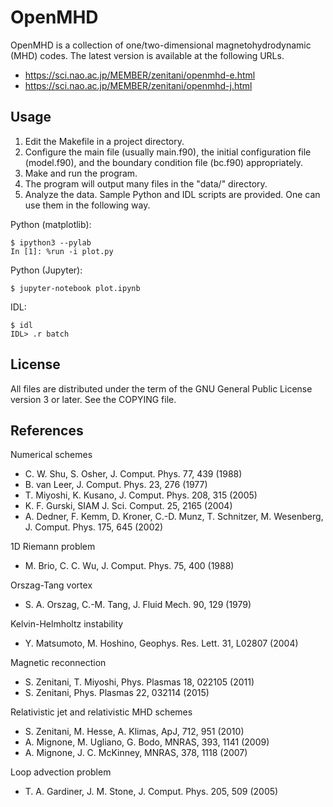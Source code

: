 OpenMHD
=======

OpenMHD is a collection of one/two-dimensional magnetohydrodynamic (MHD) codes.
The latest version is available at the following URLs.

 * <https://sci.nao.ac.jp/MEMBER/zenitani/openmhd-e.html>
 * <https://sci.nao.ac.jp/MEMBER/zenitani/openmhd-j.html>

Usage
-------

1. Edit the Makefile in a project directory.
2. Configure the main file (usually main.f90), the initial configuration file
   (model.f90), and the boundary condition file (bc.f90) appropriately.
3. Make and run the program.
4. The program will output many files in the "data/" directory.
5. Analyze the data. Sample Python and IDL scripts are provided.
   One can use them in the following way.

Python (matplotlib):

    $ ipython3 --pylab
    In [1]: %run -i plot.py

Python (Jupyter):

    $ jupyter-notebook plot.ipynb

IDL:

    $ idl
    IDL> .r batch

License
---------

All files are distributed under the term of the GNU General Public License version 3 or later.
See the COPYING file.


References
-------------

Numerical schemes

 * C. W. Shu, S. Osher, J. Comput. Phys. 77, 439 (1988)
 * B. van Leer, J. Comput. Phys. 23, 276 (1977)
 * T. Miyoshi, K. Kusano, J. Comput. Phys. 208, 315 (2005)
 * K. F. Gurski, SIAM J. Sci. Comput. 25, 2165 (2004)
 * A. Dedner, F. Kemm, D. Kroner, C.-D. Munz, T. Schnitzer, M. Wesenberg, J. Comput. Phys. 175, 645 (2002)

1D Riemann problem

 * M. Brio, C. C. Wu, J. Comput. Phys. 75, 400 (1988)

Orszag-Tang vortex

 * S. A. Orszag, C.-M. Tang, J. Fluid Mech. 90, 129 (1979)

Kelvin-Helmholtz instability

 * Y. Matsumoto, M. Hoshino, Geophys. Res. Lett. 31, L02807 (2004)

Magnetic reconnection

 * S. Zenitani, T. Miyoshi, Phys. Plasmas 18, 022105 (2011)
 * S. Zenitani, Phys. Plasmas 22, 032114 (2015)

Relativistic jet and relativistic MHD schemes

 * S. Zenitani, M. Hesse, A. Klimas, ApJ, 712, 951 (2010)
 * A. Mignone, M. Ugliano, G. Bodo, MNRAS, 393, 1141 (2009)
 * A. Mignone, J. C. McKinney, MNRAS, 378, 1118 (2007)

Loop advection problem

 * T. A. Gardiner, J. M. Stone, J. Comput. Phys. 205, 509 (2005)

